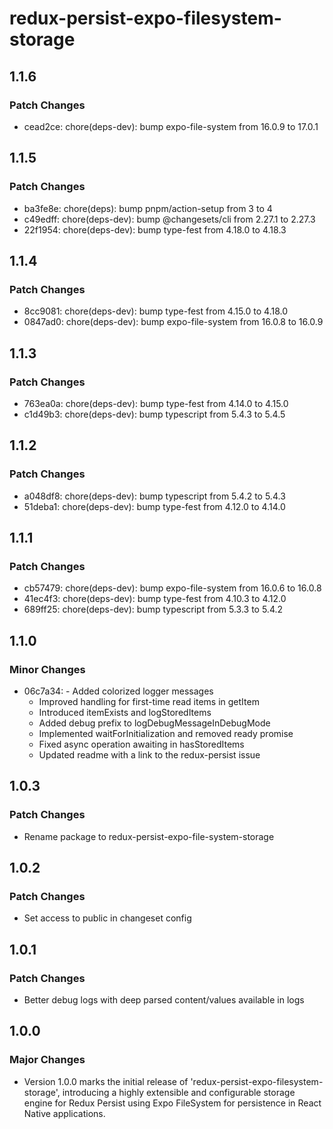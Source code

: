 # redux-persist-expo-filesystem-storage

## 1.1.6

### Patch Changes

- cead2ce: chore(deps-dev): bump expo-file-system from 16.0.9 to 17.0.1

## 1.1.5

### Patch Changes

- ba3fe8e: chore(deps): bump pnpm/action-setup from 3 to 4
- c49edff: chore(deps-dev): bump @changesets/cli from 2.27.1 to 2.27.3
- 22f1954: chore(deps-dev): bump type-fest from 4.18.0 to 4.18.3

## 1.1.4

### Patch Changes

- 8cc9081: chore(deps-dev): bump type-fest from 4.15.0 to 4.18.0
- 0847ad0: chore(deps-dev): bump expo-file-system from 16.0.8 to 16.0.9

## 1.1.3

### Patch Changes

- 763ea0a: chore(deps-dev): bump type-fest from 4.14.0 to 4.15.0
- c1d49b3: chore(deps-dev): bump typescript from 5.4.3 to 5.4.5

## 1.1.2

### Patch Changes

- a048df8: chore(deps-dev): bump typescript from 5.4.2 to 5.4.3
- 51deba1: chore(deps-dev): bump type-fest from 4.12.0 to 4.14.0

## 1.1.1

### Patch Changes

- cb57479: chore(deps-dev): bump expo-file-system from 16.0.6 to 16.0.8
- 41ec4f3: chore(deps-dev): bump type-fest from 4.10.3 to 4.12.0
- 689ff25: chore(deps-dev): bump typescript from 5.3.3 to 5.4.2

## 1.1.0

### Minor Changes

- 06c7a34: - Added colorized logger messages
  - Improved handling for first-time read items in getItem
  - Introduced itemExists and logStoredItems
  - Added debug prefix to logDebugMessageInDebugMode
  - Implemented waitForInitialization and removed ready promise
  - Fixed async operation awaiting in hasStoredItems
  - Updated readme with a link to the redux-persist issue

## 1.0.3

### Patch Changes

- Rename package to redux-persist-expo-file-system-storage

## 1.0.2

### Patch Changes

- Set access to public in changeset config

## 1.0.1

### Patch Changes

- Better debug logs with deep parsed content/values available in logs

## 1.0.0

### Major Changes

- Version 1.0.0 marks the initial release of 'redux-persist-expo-filesystem-storage', introducing a highly extensible and configurable storage engine for Redux Persist using Expo FileSystem for persistence in React Native applications.
